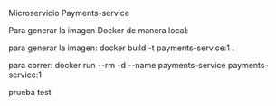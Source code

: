 Microservicio Payments-service

Para generar la imagen Docker de manera local:

para generar la imagen:
docker build -t payments-service:1 .

para correr:
docker run --rm -d --name payments-service payments-service:1

prueba test
